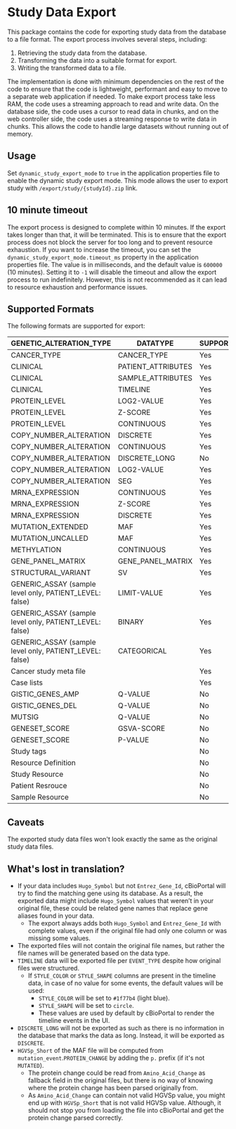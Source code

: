 # Study Data Export

This package contains the code for exporting study data from the database to a file format.  The export process involves several steps, including:
1. Retrieving the study data from the database.
2. Transforming the data into a suitable format for export.
3. Writing the transformed data to a file.

The implementation is done with minimum dependencies on the rest of the code to ensure that the code is lightweight, performant and easy to move to a separate web application if needed.
To make export process take less RAM, the code uses a streaming approach to read and write data. On the database side, the code uses a cursor to read data in chunks, and on the web controller side, the code uses a streaming response to write data in chunks.
This allows the code to handle large datasets without running out of memory. 

## Usage

Set `dynamic_study_export_mode` to `true` in the application properties file to enable the dynamic study export mode. 
This mode allows the user to export study with `/export/study/{studyId}.zip` link.

## 10 minute timeout

The export process is designed to complete within 10 minutes. If the export takes longer than that, it will be terminated. This is to ensure that the export process does not block the server for too long and to prevent resource exhaustion.
If you want to increase the timeout, you can set the `dynamic_study_export_mode.timeout_ms` property in the application properties file. The value is in milliseconds, and the default value is `600000` (10 minutes).
Setting it to `-1` will disable the timeout and allow the export process to run indefinitely. However, this is not recommended as it can lead to resource exhaustion and performance issues.

## Supported Formats

The following formats are supported for export:

| GENETIC_ALTERATION_TYPE                                 | DATATYPE | SUPPORTED |
|---------------------------------------------------------|---|---|
| CANCER_TYPE                                             | CANCER_TYPE | Yes |
| CLINICAL                                                | PATIENT_ATTRIBUTES | Yes |
| CLINICAL                                                | SAMPLE_ATTRIBUTES | Yes |
| CLINICAL                                                | TIMELINE | Yes |
| PROTEIN_LEVEL                                           | LOG2-VALUE | Yes |
| PROTEIN_LEVEL                                           | Z-SCORE | Yes |
| PROTEIN_LEVEL                                           | CONTINUOUS | Yes |
| COPY_NUMBER_ALTERATION                                  | DISCRETE | Yes |
| COPY_NUMBER_ALTERATION                                  | CONTINUOUS | Yes |
| COPY_NUMBER_ALTERATION                                  | DISCRETE_LONG | No |
| COPY_NUMBER_ALTERATION                                  | LOG2-VALUE | Yes |
| COPY_NUMBER_ALTERATION                                  | SEG | Yes |
| MRNA_EXPRESSION                                         | CONTINUOUS | Yes |
| MRNA_EXPRESSION                                         | Z-SCORE | Yes |
| MRNA_EXPRESSION                                         | DISCRETE | Yes |
| MUTATION_EXTENDED                                       | MAF | Yes |
| MUTATION_UNCALLED                                       | MAF | Yes |
| METHYLATION                                             | CONTINUOUS | Yes |
| GENE_PANEL_MATRIX                                       | GENE_PANEL_MATRIX | Yes |
| STRUCTURAL_VARIANT                                      | SV | Yes |
| GENERIC_ASSAY (sample level only, PATIENT_LEVEL: false) | LIMIT-VALUE | Yes |
| GENERIC_ASSAY (sample level only, PATIENT_LEVEL: false) | BINARY | Yes |
| GENERIC_ASSAY (sample level only, PATIENT_LEVEL: false) | CATEGORICAL | Yes |
| Cancer study meta file                                  | | Yes |
| Case lists                                              | | Yes |
| GISTIC_GENES_AMP                                        | Q-VALUE | No |
| GISTIC_GENES_DEL                                        | Q-VALUE | No |
| MUTSIG                                                  | Q-VALUE | No |
| GENESET_SCORE                                           | GSVA-SCORE | No |
| GENESET_SCORE                                           | P-VALUE | No |
| Study tags                                              | | No |
| Resource Definition                                     | | No |
| Study Resource                                          | | No |
| Patient Resrouce                                        | | No |
| Sample Resource                                         | | No |

## Caveats

The exported study data files won't look exactly the same as the original study data files.
## What's lost in translation?
- If your data includes `Hugo_Symbol` but not `Entrez_Gene_Id`, cBioPortal will try to find the matching gene using its database. As a result, the exported data might include `Hugo_Symbol` values that weren’t in your original file, these could be related gene names that replace gene aliases found in your data.
  - The export always adds both `Hugo_Symbol` and `Entrez_Gene_Id` with complete values, even if the original file had only one column or was missing some values.
- The exported files will not contain the original file names, but rather the file names will be generated based on the data type.
- `TIMELINE` data will be exported file per `EVENT_TYPE` despite how original files were structured.
  - If `STYLE_COLOR` or `STYLE_SHAPE` columns are present in the timeline data, in case of no value for some events, the default values will be used:
    - `STYLE_COLOR` will be set to `#1f77b4` (light blue).
    - `STYLE_SHAPE` will be set to `circle`.
    - These values are used by default by cBioPortal to render the timeline events in the UI.
- `DISCRETE_LONG` will not be exported as such as there is no information in the database that marks the data as long. Instead, it will be exported as `DISCRETE`.
- `HGVSp_Short` of the MAF file will be computed from `mutation_event`.`PROTEIN_CHANGE` by adding the `p.` prefix (if it's not `MUTATED`).
  - The protein change could be read from `Amino_Acid_Change` as fallback field in the original files, but there is no way of knowing where the protein change has been parsed originally from.
  - As `Amino_Acid_Change` can contain not valid HGVSp value, you might end up with `HGVSp_Short` that is not valid HGVSp value. Although, it should not stop you from loading the file into cBioPortal and get the protein change parsed correctly.